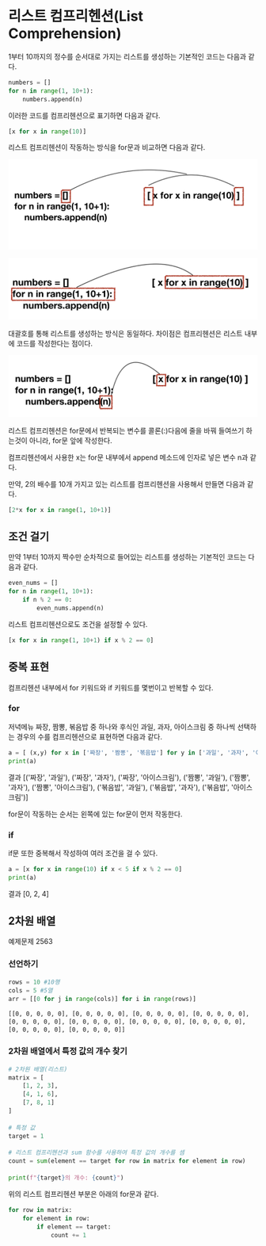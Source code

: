 # 리스트 컴프리헨션(List Comprehension)

<p>1부터 10까지의 정수를 순서대로 가지는 리스트를 생성하는 기본적인 코드는 다음과 같다.</p>

```python
numbers = []
for n in range(1, 10+1):
    numbers.append(n)
```
<p>이러한 코드를 컴프리헨션으로 표기하면 다음과 같다.</p>

```python
[x for x in range(10)]
```

<p>리스트 컴프리헨션이 작동하는 방식을 for문과 비교하면 다음과 같다.</p>

![alt text](image.png)

![alt text](image-1.png)

<p>대괄호를 통해 리스트를 생성하는 방식은 동일하다. 차이점은 컴프리헨션은 리스트 내부에 코드를 작성한다는 점이다.</p>

![alt text](image-2.png)

<p>리스트 컴프리헨션은 for문에서 반복되는 변수를 콜론(:)다음에 줄을 바꿔 들여쓰기 하는것이 아니라, for문 앞에 작성한다.</p>
<p>컴프리헨션에서 사용한 x는 for문 내부에서 append 메소드에 인자로 넣은 변수 n과 같다.</p>

<p>만약, 2의 배수를 10개 가지고 있는 리스트를 컴프리헨션을 사용해서 만들면 다음과 같다.</p>

```python
[2*x for x in range(1, 10+1)]
```


## 조건 걸기

<p>만약 1부터 10까지 짝수만 순차적으로 들어있는 리스트를 생성하는 기본적인 코드는 다음과 같다.</p>

```python
even_nums = []
for n in range(1, 10+1):
    if n % 2 == 0:
        even_nums.append(n)
```

<p>리스트 컴프리헨션으로도 조건을 설정할 수 있다.</p>

```python
[x for x in range(1, 10+1) if x % 2 == 0]
```

## 중복 표현
<p>컴프리헨션 내부에서 for 키워드와 if 키워드를 몇번이고 반복할 수 있다.</p>

### for
<p>저녁메뉴 짜장, 짬뽕, 볶음밥 중 하나와 후식인 과일, 과자, 아이스크림 중 하나씩 선택하는 경우의 수를 컴프리헨션으로 표현하면 다음과 같다.</p>

```python
a = [ (x,y) for x in ['짜장', '짬뽕', '볶음밥'] for y in ['과일', '과자', '아이스크림']]
print(a)
```

<p>결과
[('짜장', '과일'), ('짜장', '과자'), ('짜장', '아이스크림'), ('짬뽕', '과일'), ('짬뽕', '과자'), ('짬뽕', '아이스크림'), ('볶음밥', '과일'), ('볶음밥', '과자'), ('볶음밥', '아이스크림')]
</p>

<p>for문이 작동하는 순서는 왼쪽에 있는 for문이 먼저 작동한다.</p>

### if
<p>if문 또한 중복해서 작성하여 여러 조건을 걸 수 있다.</p>

```python
a = [x for x in range(10) if x < 5 if x % 2 == 0]
print(a)
```

<p>결과
[0, 2, 4]
</p>


## 2차원 배열
예제문제 2563

### 선언하기

```python
rows = 10 #10행
cols = 5 #5열
arr = [[0 for j in range(cols)] for i in range(rows)]
```

```plaintext
[[0, 0, 0, 0, 0], [0, 0, 0, 0, 0], [0, 0, 0, 0, 0], [0, 0, 0, 0, 0], [0, 0, 0, 0, 0], [0, 0, 0, 0, 0], [0, 0, 0, 0, 0], [0, 0, 0, 0, 0], [0, 0, 0, 0, 0], [0, 0, 0, 0, 0]]
```

### 2차원 배열에서 특정 값의 개수 찾기

```python
# 2차원 배열(리스트)
matrix = [
    [1, 2, 3],
    [4, 1, 6],
    [7, 8, 1]
]

# 특정 값
target = 1

# 리스트 컴프리헨션과 sum 함수를 사용하여 특정 값의 개수를 셈
count = sum(element == target for row in matrix for element in row)

print(f"{target}의 개수: {count}")
```

위의 리스트 컴프리헨션 부분은 아래의 for문과 같다.

```python
for row in matrix:
    for element in row:
        if element == target:
            count += 1
```


